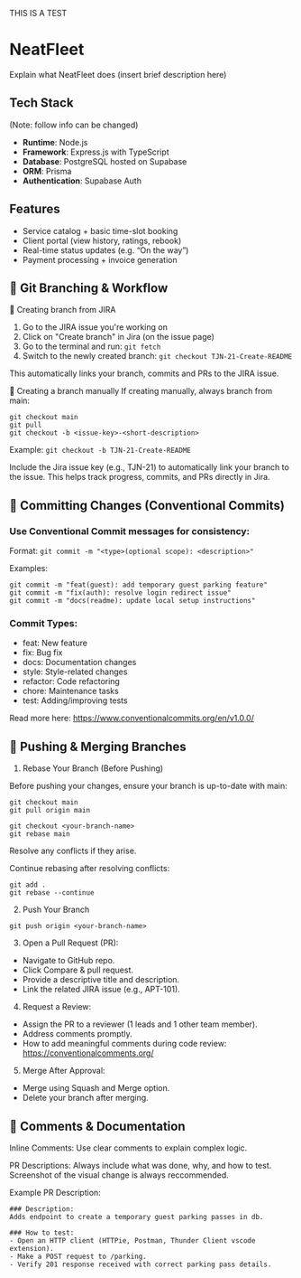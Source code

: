 THIS IS A TEST

# NeatFleet

Explain what NeatFleet does (insert brief description here)

## Tech Stack
(Note: follow info can be changed)
- **Runtime**: Node.js
- **Framework**: Express.js with TypeScript
- **Database**: PostgreSQL hosted on Supabase
- **ORM**: Prisma
- **Authentication**: Supabase Auth

## Features

- Service catalog + basic time-slot booking
- Client portal (view history, ratings, rebook)
- Real-time status updates (e.g. “On the way”)
- Payment processing + invoice generation

## 🌳 Git Branching & Workflow
🔹 Creating branch from JIRA
1. Go to the JIRA issue you're working on
2. Click on "Create branch" in Jira (on the issue page)
3. Go to the terminal and run: `git fetch`
4. Switch to the newly created branch: `git checkout TJN-21-Create-README`

This automatically links your branch, commits and PRs to the JIRA issue.

🔹 Creating a branch manually
If creating manually, always branch from main:
````
git checkout main
git pull
git checkout -b <issue-key>-<short-description>
````

Example: `git checkout -b TJN-21-Create-README`

Include the Jira issue key (e.g., TJN-21) to automatically link your branch to the issue. This helps track progress, commits, and PRs directly in Jira.


## 🔄 Committing Changes (Conventional Commits)

### Use Conventional Commit messages for consistency:

Format: ```git commit -m "<type>(optional scope): <description>"```

Examples:
```
git commit -m "feat(guest): add temporary guest parking feature"
git commit -m "fix(auth): resolve login redirect issue"
git commit -m "docs(readme): update local setup instructions"
```

### Commit Types:
- feat: New feature
- fix: Bug fix
- docs: Documentation changes
- style: Style-related changes
- refactor: Code refactoring
- chore: Maintenance tasks
- test: Adding/improving tests


Read more here: https://www.conventionalcommits.org/en/v1.0.0/ 

## 🔀 Pushing & Merging Branches
1. Rebase Your Branch (Before Pushing)

Before pushing your changes, ensure your branch is up-to-date with main:
```
git checkout main
git pull origin main

git checkout <your-branch-name>
git rebase main
```
Resolve any conflicts if they arise.

Continue rebasing after resolving conflicts:
```
git add .
git rebase --continue
```

2. Push Your Branch

`git push origin <your-branch-name>`


3. Open a Pull Request (PR):
- Navigate to GitHub repo.
- Click Compare & pull request.
- Provide a descriptive title and description.
- Link the related JIRA issue (e.g., APT-101).

4. Request a Review:
- Assign the PR to a reviewer (1 leads and 1 other team member).
- Address comments promptly.
- How to add meaningful comments during code review: https://conventionalcomments.org/

5. Merge After Approval:
- Merge using Squash and Merge option.
- Delete your branch after merging.


## 💬 Comments & Documentation
Inline Comments: Use clear comments to explain complex logic.

PR Descriptions: Always include what was done, why, and how to test. Screenshot of the visual change is always reccommended. 

Example PR Description:

```
### Description:
Adds endpoint to create a temporary guest parking passes in db.

### How to test:
- Open an HTTP client (HTTPie, Postman, Thunder Client vscode extension).
- Make a POST request to /parking.
- Verify 201 response received with correct parking pass details.

```